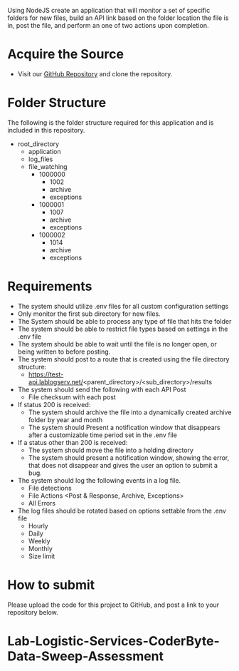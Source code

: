 Using NodeJS create an application that will monitor a set of specific folders for new files, build an API link based on the folder location the file is in, post the file, and perform an one of two actions upon completion.

# Acquire the Source
* Visit our [GitHub Repository](https://github.com/Lab-Logistic-Services/CoderByte-Data-Sweep-Assessment) and clone the repository.

# Folder Structure
The following is the folder structure required for this application and is included in this repository.
* root_directory
  * application
  * log_files
  * file_watching
    * 1000000
      * 1002
      * archive
      * exceptions
    * 1000001
      * 1007
      * archive
      * exceptions
    * 1000002
      * 1014
      * archive
      * exceptions  

# Requirements
* The system should utilize .env files for all custom configuration settings
* Only monitor the first sub directory for new files.
* The System should be able to process any type of file that hits the folder
* The system should be able to restrict file types based on settings in the .env file
* The system should be able to wait until the file is no longer open, or being written to before posting.
* The system should post to a route that is created using the file directory structure:
  * https://test-api.lablogserv.net/<parent_directory>/<sub_directory>/results
* The system should send the following with each API Post
  * File checksum with each post
* If status 200 is received:
  * The system should archive the file into a dynamically created archive folder by year and month
  * The system should Present a notification window that disappears after a customizable time period set in the .env file
* If a status other than 200 is received:
  * The system should move the file into a holding directory
  * The system should present a notification window, showing the error, that does not disappear and gives the user an option to submit a bug.
* The system should log the following events in a log file.
  * File detections
  * File Actions <Post & Response, Archive, Exceptions>
  * All Errors
* The log files should be rotated based on options settable from the .env file
  * Hourly
  * Daily
  * Weekly
  * Monthly
  * Size limit

# How to submit
Please upload the code for this project to GitHub, and post a link to your repository below.
# Lab-Logistic-Services-CoderByte-Data-Sweep-Assessment
